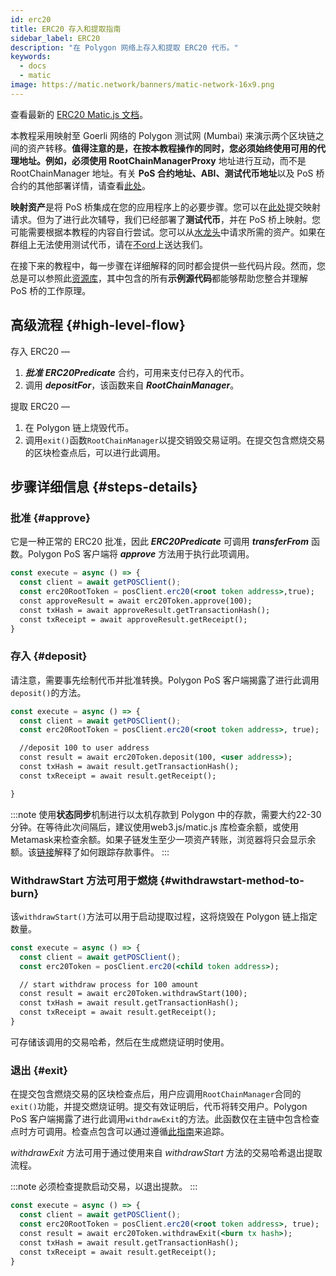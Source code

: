 ```yaml
---
id: erc20
title: ERC20 存入和提取指南
sidebar_label: ERC20
description: "在 Polygon 网络上存入和提取 ERC20 代币。"
keywords:
  - docs
  - matic
image: https://matic.network/banners/matic-network-16x9.png
---
```


查看最新的 [ERC20 Matic.js 文档](https://maticnetwork.github.io/matic.js/docs/pos/erc20/)。

本教程采用映射至 Goerli 网络的 Polygon 测试网 (Mumbai) 来演示两个区块链之间的资产转移。**值得注意的是，**在按本教程操作的同时，您必须始终使用可用的代理地址。例如，必须使用 **RootChainManagerProxy****** 地址进行互动，而不是 RootChainManager 地址。有关 **PoS 合约地址、ABI、测试代币地址**以及 PoS 桥合约的其他部署详情，请查看[此处](/docs/develop/ethereum-polygon/pos/deployment)。

**映射资产**是将 PoS 桥集成在您的应用程序上的必要步骤。您可以在[此处](/docs/develop/ethereum-polygon/submit-mapping-request)提交映射请求。但为了进行此次辅导，我们已经部署了**测试代币**，并在 PoS 桥上映射。您可能需要根据本教程的内容自行尝试。您可以从[水龙头](https://faucet.polygon.technology/)中请求所需的资产。如果在群组上无法使用测试代币，请在[不ord](https://discord.com/invite/0xPolygonn)上送达我们。

在接下来的教程中，每一步骤在详细解释的同时都会提供一些代码片段。然而，您总是可以参照此[资源库](https://github.com/maticnetwork/matic.js/tree/master/examples/pos)，其中包含的所有**示例源代码**都能够帮助您整合并理解 PoS 桥的工作原理。

## 高级流程 {#high-level-flow}

存入 ERC20 —

1. **_批准_** **_ERC20Predicate_** 合约，可用来支付已存入的代币。
2. 调用 **_depositFor_**，该函数来自 **_RootChainManager_**。

提取 ERC20 —

1. 在 Polygon 链上烧毁代币。
2. 调用`exit()`函数`RootChainManager`以提交销毁交易证明。在提交包含燃烧交易的区块检查点后，可以进行此调用。

## 步骤详细信息 {#steps-details}

### 批准 {#approve}

它是一种正常的 ERC20 批准，因此 **_ERC20Predicate_** 可调用 **_transferFrom_** 函数。Polygon PoS 客户端将 **_approve_** 方法用于执行此项调用。

```jsx
const execute = async () => {
  const client = await getPOSClient();
  const erc20RootToken = posClient.erc20(<root token address>,true);
  const approveResult = await erc20Token.approve(100);
  const txHash = await approveResult.getTransactionHash();
  const txReceipt = await approveResult.getReceipt();
}
```

### 存入 {#deposit}

请注意，需要事先绘制代币并批准转换。Polygon  PoS 客户端揭露了进行此调用`deposit()`的方法。

```jsx
const execute = async () => {
  const client = await getPOSClient();
  const erc20RootToken = posClient.erc20(<root token address>, true);

  //deposit 100 to user address
  const result = await erc20Token.deposit(100, <user address>);
  const txHash = await result.getTransactionHash();
  const txReceipt = await result.getReceipt();

}
```

:::note
使用**状态同步**机制进行以太机存款到 Polygon 中的存款，需要大约22-30分钟。在等待此次间隔后，建议使用web3.js/matic.js 库检查余额，或使用 Metamask来检查余额。如果子链发生至少一项资产转账，浏览器将只会显示余额。该[<ins>链接</ins>](/docs/develop/ethereum-polygon/pos/deposit-withdraw-event-pos)解释了如何跟踪存款事件。
:::

### WithdrawStart 方法可用于燃烧 {#withdrawstart-method-to-burn}

该`withdrawStart()`方法可以用于启动提取过程，这将烧毁在 Polygon 链上指定数量。

```jsx
const execute = async () => {
  const client = await getPOSClient();
  const erc20Token = posClient.erc20(<child token address>);

  // start withdraw process for 100 amount
  const result = await erc20Token.withdrawStart(100);
  const txHash = await result.getTransactionHash();
  const txReceipt = await result.getReceipt();
}
```

可存储该调用的交易哈希，然后在生成燃烧证明时使用。

### 退出 {#exit}

在提交包含燃烧交易的区块检查点后，用户应调用`RootChainManager`合同的`exit()`功能，并提交燃烧证明。提交有效证明后，代币将转交用户。Polygon  PoS 客户端揭露了进行此调用`withdrawExit`的方法。此函数仅在主链中包含检查点时方可调用。检查点包含可以通过遵循[此指南](/docs/develop/ethereum-polygon/pos/deposit-withdraw-event-pos.md#checkpoint-events)来追踪。

*withdrawExit* 方法可用于通过使用来自 *withdrawStart* 方法的交易哈希退出提取流程。

:::note
必须检查提款启动交易，以退出提款。
:::

```jsx
const execute = async () => {
  const client = await getPOSClient();
  const erc20RootToken = posClient.erc20(<root token address>, true);
  const result = await erc20Token.withdrawExit(<burn tx hash>);
  const txHash = await result.getTransactionHash();
  const txReceipt = await result.getReceipt();
}
```
